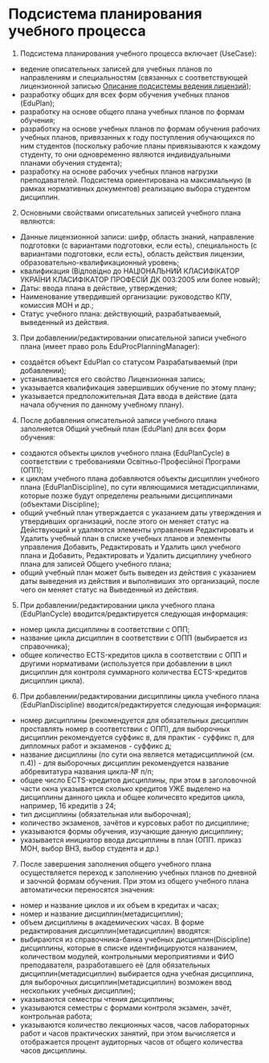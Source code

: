 # Подсистема планирования учебного процесса #

1. Подсистема планирования учебного процесса включает (UseCase):
  * ведение описательных записей для учебных планов по направлениям и специальностям (связанных с соответствующей лицензионной записью [Описание подсистемы ведения лицензий](SubsystemLicensing.md));
  * разработку общих для всех форм обучения учебных планов (EduPlan);
  * разработку на основе общего плана учебных планов по формам обучения;
  * разработку на основе учебных планов по формам обучения рабочих учебных планов, привязанных к году поступления обучающихся по ним студентов (поскольку рабочие планы привязываются к каждому студенту, то они одновременно являются индивидуальными планами обучения студента);
  * разработку на основе рабочих учебных планов нагрузки преподавателей.
Подсистема ориентирована на максимальную (в рамках нормативных документов) реализацию выбора студентом дисциплин.

2. Основными свойствами описательных записей учебного плана являются:
  * Данные лицензионной записи: шифр, область знаний, направление подготовки (с вариантами подготовки, если есть), специальность (с вариантами подготовки, если есть), область действия лицензии, образовательно-квалификационный уровень;
  * квалификация (Відповідно до НАЦІОНАЛЬНИЙ КЛАСИФІКАТОР УКРАЇНИ КЛАСИФІКАТОР ПРОФЕСІЙ ДК 003:2005 или более новый);
  * Даты: ввода плана в действие, утверждения;
  * Наименование утвердившей организации: руководство КПУ, комиссия МОН и др.;
  * Статус учебного плана: действующий, разрабатываемый, выведенный из действия.

3. При добавлении/редактировании описательной записи учебного плана (имеет право роль EduProcPlanningManager):
  * создаётся объект EduPlan со статусом Разрабатываемый (при добавлении);
  * устанавливается его свойство Лицензионная запись;
  * указывается квалификация завершивших обучение по этому плану;
  * указывается предположительная Дата ввода в действие (дата начала обучения по данному учебному плану).

4. После добавления описательной записи учебного плана заполняется Общий учебный план (EduPlan) для всех форм обучения:
  * создаются объекты циклов учебного плана (EduPlanCycle) в соответствии с требованиями Освітньо-Професійної Програми (ОПП);
  * к циклам учебного плана добавляются объекты дисциплин учебного плана (EduPlanDiscipline), по сути являющимися метадисциплинами, которые позже будут определены реальными дисциплинами (объектами Discipline);
  * общий учебный план утверждается с указанием даты утверждения и утвердивших организаций, после этого он меняет статус на Действующий и удаляются элементы управления Редактировать и Удалить учебный план в списке учебных планов и элементы управления Добавить, Редактировать и Удалить цикл учебного плана и Добавить, Редактировать и Удалить дисциплину учебного плана для записей Общего учебного плана;
  * общий учебный план может быть выведен из действия с указанием даты выведения из действия и выполнвиших это организаций, после чего он меняет статус на Выведенный из действия.

5. При добавлении/редактировании цикла учебного плана (EduPlanCycle) вводится/редактируется следующая информация:
  * номер цикла дисциплины в соответствии с ОПП;
  * название цикла дисциплин в соответствии с ОПП (выбирается из справочника);
  * общее количество ECTS-кредитов цикла в соответствии с ОПП и другими нормативами (используется при добавлении в цикл дисциплин для контроля суммарного количества ECTS-кредитов дисциплин цикла).

6. При добавлении/редактировании дисциплины цикла учебного плана (EduPlanDiscipline) вводится/редактируется следующая информация:
  * номер дисциплины (рекомендуется для обязательных дисциплин проставлять номер в соответствии с ОПП), для выборочных дисциплин рекомендуется суффикс в, для практик - суффикс п, для дипломных работ и экзаменов - суффикс д;
  * название дисциплины (по сути она является метадисциплиной (см. п.4)) - для выборочных дисциплин рекомендуется название аббревитатура названия цикла-№ п/п;
  * общее число ECTS-кредитов дисциплины, при этом в заголовочной части окна указывается сколько кредитов УЖЕ выделено на дисциплины данного цикла и общее количесвто кредитов цикла, например, 16 кредитів з 24;
  * тип дисциплины (обязательная или выборочная);
  * количество экзаменов, зачётов и курсовых работ по дисциплине;
  * указываются формы обучения, изучающие данную дисциплину;
  * указывается инициатор ввода дисциплины в план (ОПП. приказ МОН, выбор ВНЗ, выбор студента и др.)

7. После завершения заполнения общего учебного плана осуществляется переход к заполнению учебных планов по дневной и заочной формам обучения. При этом из общего учебного плана автоматически переносятся значения:
  * номер и название циклов и их объем в кредитах и часах;
  * номер и название дисциплин(метадисциплин);
  * объем дисциплины в академических часах.
В форме редактирования дисциплин(метадисциплин) вводятся:
  * выбираются из справочника-банка учебных дисциплин(Discipline) дисциплины, которые в списке идентифицируются названием, количеством модулей, контрольными мероприятиями и ФИО преподавателя, разработавшего её (для обязательных дисциплин(метадисциплин) выбирается одна учебная дисциплина, для выборочных дисциплин(метадисциплин) возможен ввод нескольких учебных дисциплин);
  * указываются семестры чтения дисциплины;
  * указываются семестры с формами контроля экзамен, зачёт, контрольная работа;
  * указываются количество лекционных часов, часов лабораторных работ и часов практических занятий, при этом вычисляется и отображается процент аудиторных часов от общего количества часов дисциплины.